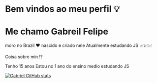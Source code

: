 # Bem vindos ao meu perfil 💡

# Me chamo Gabreil Felipe
moro no Brazil ❤️ nascido e criado nele 
Atualmente estudando JS 📈📈📈

Coisa sobre min ⁉️

Tenho 15 anos 
Estou no 1 ano do ensino medio estudando JS


[![Gabriel GitHub stats](https://github-readme-stats.vercel.app/api?username=Gabrielbalsanmartins)](https://github.com/anuraghazra/github-readme-stats)
